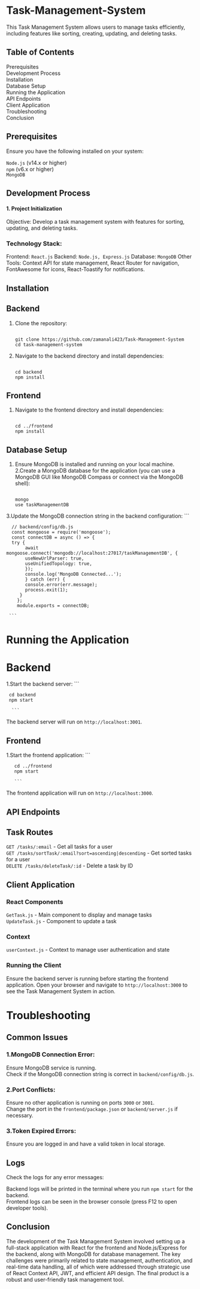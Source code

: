 # Task-Management-System
This Task Management System allows users to manage tasks efficiently, including features like sorting, creating, updating, and deleting tasks.
## Table of Contents
  Prerequisites
  <br />
  Development Process
  <br/>
  Installation
  <br />
  Database Setup
  <br />
  Running the Application
  <br />
  API Endpoints
  <br />
  Client Application
  <br />
  Troubleshooting
  <br/>
  Conclusion

## Prerequisites
Ensure you have the following installed on your system:

  `Node.js` (v14.x or higher)
  <br />
  `npm` (v6.x or higher)
  <br />
  `MongoDB`
## Development Process
#### 1. Project Initialization
Objective: Develop a task management system with features for sorting, updating, and deleting tasks.
<br/>
### Technology Stack:
 Frontend: `React.js`
 Backend: `Node.js, Express.js`
 Database: `MongoDB`
 Other Tools: Context API for state management, React Router for navigation, FontAwesome for icons, React-Toastify for notifications.

## Installation
## Backend
1. Clone the repository:
   ```
   
   git clone https://github.com/zamanali423/Task-Management-System
   cd task-management-system
   
   ```
3. Navigate to the backend directory and install dependencies:
   ```
   
   cd backend
   npm install
   
   ```

## Frontend
 1. Navigate to the frontend directory and install dependencies:
    ```
    
    cd ../frontend
    npm install
    
    ```

## Database Setup
 1. Ensure MongoDB is installed and running on your local machine.
 2.Create a MongoDB database for the application (you can use a MongoDB GUI like MongoDB Compass or connect via the MongoDB shell):
       ```
       
       mongo
       use taskManagementDB
       
       ```
 3.Update the MongoDB connection string in the backend configuration:
      ```
      
      // backend/config/db.js
      const mongoose = require('mongoose');
      const connectDB = async () => {
      try {
           await mongoose.connect('mongodb://localhost:27017/taskManagementDB', {
           useNewUrlParser: true,
           useUnifiedTopology: true,
           });
           console.log('MongoDB Connected...');
           } catch (err) {
           console.error(err.message);
           process.exit(1);
         }
        };
        module.exports = connectDB;

     ```

# Running the Application
# Backend
1.Start the backend server:
      ```

     cd backend
     npm start

      ```
  The backend server will run on `http://localhost:3001`.

## Frontend
 1.Start the frontend application:
       ```

       cd ../frontend
       npm start

       ```
  The frontend application will run on `http://localhost:3000`.  


## API Endpoints
## Task Routes
  `GET /tasks/:email` - Get all tasks for a user
  <br />
  `GET /tasks/sortTask/:email?sort=ascending|descending` - Get sorted tasks for a user
  <br />
  `DELETE /tasks/deleteTask/:id` - Delete a task by ID


## Client Application
### React Components
  `GetTask.js` - Main component to display and manage tasks
  <br />
  `UpdateTask.js` - Component to update a task
### Context
   `userContext.js` - Context to manage user authentication and state
### Running the Client
Ensure the backend server is running before starting the frontend application. Open your browser and navigate to `http://localhost:3000` to see the Task Management System in action.

# Troubleshooting
## Common Issues
### 1.MongoDB Connection Error:

Ensure MongoDB service is running.
<br />
Check if the MongoDB connection string is correct in `backend/config/db.js`.

### 2.Port Conflicts:
Ensure no other application is running on ports `3000` or `3001`.
<br />
Change the port in the `frontend/package.json` or `backend/server.js` if necessary.

### 3.Token Expired Errors:
Ensure you are logged in and have a valid token in local storage.

## Logs
Check the logs for any error messages:

Backend logs will be printed in the terminal where you run `npm start` for the backend.
<br />
Frontend logs can be seen in the browser console (press F12 to open developer tools).

## Conclusion
The development of the Task Management System involved setting up a full-stack application with React for the frontend and Node.js/Express for the backend, along with MongoDB for database management. The key challenges were primarily related to state management, authentication, and real-time data handling, all of which were addressed through strategic use of React Context API, JWT, and efficient API design. The final product is a robust and user-friendly task management tool.





